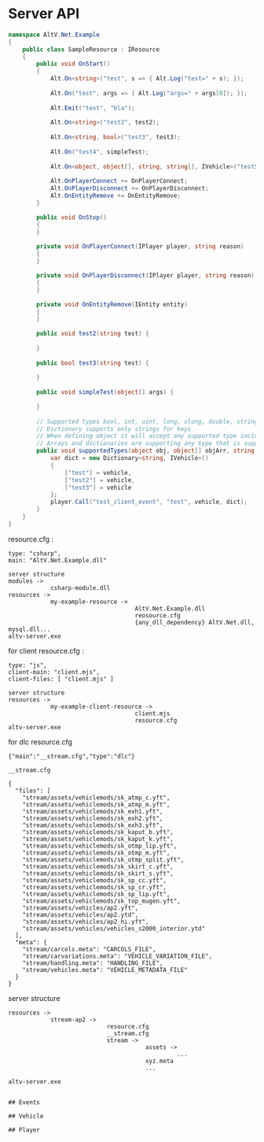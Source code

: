 # Server API

```csharp
namespace AltV.Net.Example
{
    public class SampleResource : IResource
    {
        public void OnStart()
        {
            Alt.On<string>("test", s => { Alt.Log("test=" + s); });
            
            Alt.On("test", args => { Alt.Log("args=" + args[0]); });
            
            Alt.Emit("test", "bla");
            
            Alt.On<string>("test2", test2);
            
            Alt.On<string, bool>("test3", test3);
            
            Alt.On("test4", simpleTest);
            
            Alt.On<object, object[], string, string[], IVehicle>("test5", supportedTypes);
            
            Alt.OnPlayerConnect += OnPlayerConnect;
            Alt.OnPlayerDisconnect += OnPlayerDisconnect;
            Alt.OnEntityRemove += OnEntityRemove;
        }

        public void OnStop()
        {
        }
        
        private void OnPlayerConnect(IPlayer player, string reason)
        {
        }

        private void OnPlayerDisconnect(IPlayer player, string reason)
        {
        }

        private void OnEntityRemove(IEntity entity)
        {
        }
        
        public void test2(string test) {
            
        }
        
        public bool test3(string test) {
            
        }
        
        public void simpleTest(object[] args) {
        
        }
        
        // Supported types bool, int, uint, long, ulong, double, string, IVehicle, IPlayer, IBlip, {supported_type}[], Dictionary<string, {supported_type}>
        // Dictionary supports only strings for keys
        // When defining object it will accept any supported type including dictionary and arrays
        // Arrays and dictionaries are supporting any type that is supported, an array could create another array that could create another array ect.
        public void supportedTypes(object obj, object[] objArr, string str, string[] strArray, IVehicle vehicle, IPlayer player) {
            var dict = new Dictionary<string, IVehicle>()
            {
                ["test"] = vehicle,
                ["test2"] = vehicle,
                ["test3"] = vehicle
            };
            player.Call("test_client_event", "test", vehicle, dict);
        }
    }
}
```

resource.cfg :
```
type: "csharp",
main: "AltV.Net.Example.dll"
```
```
server structure
modules -> 
            csharp-module.dll
resources ->
            my-example-resource ->
                                    AltV.Net.Example.dll
                                    reosource.cfg
                                    {any_dll_dependency} AltV.Net.dll, mysql.dll...
altv-server.exe
```

for client resource.cfg :
```
type: "js",
client-main: "client.mjs",
client-files: [ "client.mjs" ]
```
```
server structure
resources ->
            my-example-client-resource ->
                                    client.mjs
                                    resource.cfg
altv-server.exe
```

for dlc resource.cfg
```
{"main":"__stream.cfg","type":"dlc"}
```

```__stream.cfg```
```
{
  "files": [
    "stream/assets/vehiclemods/sk_atmp_c.yft",
    "stream/assets/vehiclemods/sk_atmp_m.yft",
    "stream/assets/vehiclemods/sk_exh1.yft",
    "stream/assets/vehiclemods/sk_exh2.yft",
    "stream/assets/vehiclemods/sk_exh3.yft",
    "stream/assets/vehiclemods/sk_kaput_b.yft",
    "stream/assets/vehiclemods/sk_kaput_k.yft",
    "stream/assets/vehiclemods/sk_otmp_lip.yft",
    "stream/assets/vehiclemods/sk_otmp_m.yft",
    "stream/assets/vehiclemods/sk_otmp_split.yft",
    "stream/assets/vehiclemods/sk_skirt_c.yft",
    "stream/assets/vehiclemods/sk_skirt_s.yft",
    "stream/assets/vehiclemods/sk_sp_cc.yft",
    "stream/assets/vehiclemods/sk_sp_cr.yft",
    "stream/assets/vehiclemods/sk_sp_lip.yft",
    "stream/assets/vehiclemods/sk_top_mugen.yft",
    "stream/assets/vehicles/ap2.yft",
    "stream/assets/vehicles/ap2.ytd",
    "stream/assets/vehicles/ap2_hi.yft",
    "stream/assets/vehicles/vehicles_s2000_interior.ytd"
  ],
  "meta": {
    "stream/carcols.meta": "CARCOLS_FILE",
    "stream/carvariations.meta": "VEHICLE_VARIATION_FILE",
    "stream/handling.meta": "HANDLING_FILE",
    "stream/vehicles.meta": "VEHICLE_METADATA_FILE"
  }
}
```

server structure
```
resources -> 
            stream-ap2 ->
                            resource.cfg
                            __stream.cfg
                            stream ->
                                       assets -> 
                                                ...
                                       xyz.meta
                                       ...
            
altv-server.exe


## Events

## Vehicle

## Player

